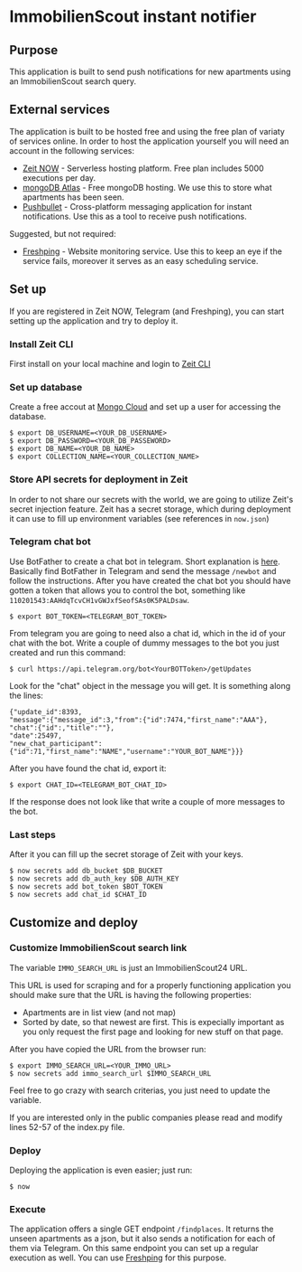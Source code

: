 # ImmobilienScout instant notifier

## Purpose

This application is built to send push notifications for new apartments using an ImmobilienScout search query.

## External services

The application is built to be hosted free and using the free plan of variaty of services online. In order to host the application yourself you will need an account in the following services:
- [Zeit NOW](https://zeit.co/now) - Serverless hosting platform. Free plan includes 5000 executions per day.
- [mongoDB Atlas](https://www.mongodb.com/cloud) - Free mongoDB hosting. We use this to store what apartments has been seen.
- [Pushbullet](https://www.pushbullet.com/) - Cross-platform messaging application for instant notifications. Use this as a tool to receive push notifications.

Suggested, but not required:
- [Freshping](https://www.freshworks.com/website-monitoring/) - Website monitoring service. Use this to keep an eye if the service fails, moreover it serves as an easy scheduling service. 

## Set up

If you are registered in Zeit NOW, Telegram (and Freshping), you can start setting up the application and try to deploy it.

### Install Zeit CLI

First install on your local machine and login to [Zeit CLI](https://zeit.co/docs#install-now-cli)

### Set up database

Create a free accout at [Mongo Cloud](https://www.mongodb.com/cloud) and set up a user for accessing the database.

```
$ export DB_USERNAME=<YOUR_DB_USERNAME>
$ export DB_PASSWORD=<YOUR_DB_PASSEWORD>
$ export DB_NAME=<YOUR_DB_NAME>
$ export COLLECTION_NAME=<YOUR_COLLECTION_NAME>
```

### Store API secrets for deployment in Zeit

In order to not share our secrets with the world, we are going to utilize Zeit's secret injection feature.
Zeit has a secret storage, which during deployment it can use to fill up environment variables (see references in `now.json`)


### Telegram chat bot
Use BotFather to create a chat bot in telegram. Short explanation is [here](https://core.telegram.org/bots#6-botfather).
Basically find BotFather in Telegram and send the message `/newbot` and follow the instructions.
After you have created the chat bot you should have gotten a token that allows you to control the bot, something like `110201543:AAHdqTcvCH1vGWJxfSeofSAs0K5PALDsaw`.

```
$ export BOT_TOKEN=<TELEGRAM_BOT_TOKEN>
```

From telegram you are going to need also a chat id, which in the id of your chat with the bot. 
Write a couple of dummy messages to the bot you just created and run this command:
```
$ curl https://api.telegram.org/bot<YourBOTToken>/getUpdates
```

Look for the "chat" object in the message you will get. It is something along the lines:
```
{"update_id":8393,
"message":{"message_id":3,"from":{"id":7474,"first_name":"AAA"},
"chat":{"id":,"title":""},
"date":25497,
"new_chat_participant":{"id":71,"first_name":"NAME","username":"YOUR_BOT_NAME"}}}
```
After you have found the chat id, export it:
```
$ export CHAT_ID=<TELEGRAM_BOT_CHAT_ID>
```
If the response does not look like that write a couple of more messages to the bot.

### Last steps

After it you can fill up the secret storage of Zeit with your keys.
```
$ now secrets add db_bucket $DB_BUCKET
$ now secrets add db_auth_key $DB_AUTH_KEY
$ now secrets add bot_token $BOT_TOKEN
$ now secrets add chat_id $CHAT_ID
```

## Customize and deploy

### Customize ImmobilienScout search link


The variable `IMMO_SEARCH_URL` is just an ImmobilienScout24 URL. 

This URL is used for scraping and for a properly functioning application you should make sure that the URL is having the following properties:
- Apartments are in list view (and not map)
- Sorted by date, so that newest are first. This is expecially important as you only request the first page and looking for new stuff on that page.

After you have copied the URL from the browser run: 
```
$ export IMMO_SEARCH_URL=<YOUR_IMMO_URL>
$ now secrets add immo_search_url $IMMO_SEARCH_URL
```

Feel free to go crazy with search criterias, you just need to update the variable.

If you are interested only in the public companies please read and modify lines 52-57 of the index.py file.

### Deploy

Deploying the application is even easier; just run:

```
$ now
```

### Execute

The application offers a single GET endpoint `/findplaces`. It returns the unseen apartments as a json, but it also sends a notification for each of them via Telegram.
On this same endpoint you can set up a regular execution as well. You can use [Freshping](https://www.freshworks.com/website-monitoring/) for this purpose.